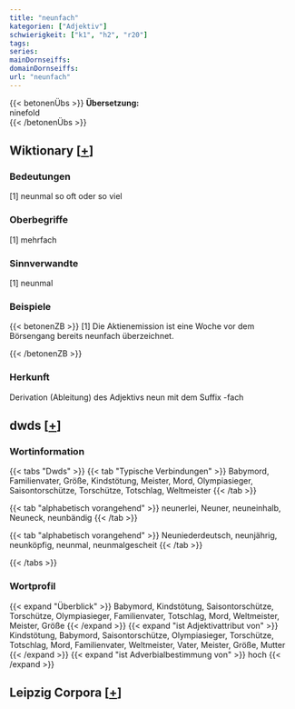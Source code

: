```yaml
---
title: "neunfach"
kategorien: ["Adjektiv"]
schwierigkeit: ["k1", "h2", "r20"]
tags:
series:
mainDornseiffs:
domainDornseiffs:
url: "neunfach"
---
```


{{< betonenÜbs >}}
**Übersetzung:**  
ninefold  
{{< /betonenÜbs >}}

## Wiktionary [[+](https://de.wiktionary.org/wiki/neunfach)]

### Bedeutungen
[1] neunmal so oft oder so viel  

### Oberbegriffe
[1] mehrfach  

### Sinnverwandte
[1] neunmal  

### Beispiele
{{< betonenZB >}}
[1] Die Aktienemission ist eine Woche vor dem Börsengang bereits neunfach überzeichnet.  

{{< /betonenZB >}}
### Herkunft
Derivation (Ableitung) des Adjektivs neun mit dem Suffix -fach  



## dwds [[+](https://www.dwds.de/wb/neunfach)]

### Wortinformation
{{< tabs "Dwds" >}}
{{< tab "Typische Verbindungen" >}}
Babymord, Familienvater, Größe, Kindstötung, Meister, Mord, Olympiasieger, Saisontorschütze, Torschütze, Totschlag, Weltmeister
{{< /tab >}}

{{< tab "alphabetisch vorangehend" >}}
neunerlei, Neuner, neuneinhalb, Neuneck, neunbändig
{{< /tab >}}

{{< tab "alphabetisch vorangehend" >}}
Neuniederdeutsch, neunjährig, neunköpfig, neunmal, neunmalgescheit
{{< /tab >}}

{{< /tabs >}}

### Wortprofil
{{< expand "Überblick" >}} Babymord, Kindstötung, Saisontorschütze, Torschütze, Olympiasieger, Familienvater, Totschlag, Mord, Weltmeister, Meister, Größe {{< /expand >}}
{{< expand "ist Adjektivattribut von" >}} Kindstötung, Babymord, Saisontorschütze, Olympiasieger, Torschütze, Totschlag, Mord, Familienvater, Weltmeister, Vater, Meister, Größe, Mutter {{< /expand >}}
{{< expand "ist Adverbialbestimmung von" >}} hoch {{< /expand >}}

## Leipzig Corpora [[+](https://corpora.uni-leipzig.de/en/res?word=neunfach&corpusId=deu_newscrawl-public_2018)]

